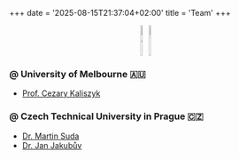 +++
date = '2025-08-15T21:37:04+02:00'
title = 'Team'
+++

<div style="width:100%; display:flex; align-items:center; justify-content:center;">
  <div style="display:flex; align-items:center; justify-content:center; flex-wrap:wrap;">
     <img src="/images/logo-uom.png" alt="UoM" style="width:15%;" />
     <img src="/images/logo-ctu.svg" alt="CTU" style="width:15%;" />
  </div>
</div>

### @ University of Melbourne 🇦🇺 

+ [Prof. Cezary Kaliszyk](https://ckaliszyk.github.io/)

### @ Czech Technical University in Prague 🇨🇿 

+ [Dr. Martin Suda](https://people.ciirc.cvut.cz/~sudamar2/)
+ [Dr. Jan Jakubův](https://people.ciirc.cvut.cz/~jakubja5/)

